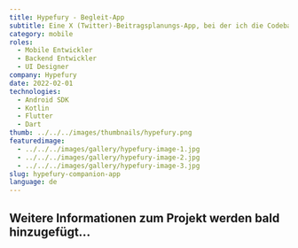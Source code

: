 ```yaml
---
title: Hypefury - Begleit-App
subtitle: Eine X (Twitter)-Beitragsplanungs-App, bei der ich die Codebasis überarbeitet und verbessert und der App ein komplett neues Aussehen verliehen habe.
category: mobile
roles:
  - Mobile Entwickler
  - Backend Entwickler
  - UI Designer
company: Hypefury
date: 2022-02-01
technologies: 
  - Android SDK
  - Kotlin
  - Flutter
  - Dart
thumb: ../../../images/thumbnails/hypefury.png
featuredimage:
  - ../../../images/gallery/hypefury-image-1.jpg
  - ../../../images/gallery/hypefury-image-2.jpg
  - ../../../images/gallery/hypefury-image-3.jpg
slug: hypefury-companion-app
language: de
---
```


## Weitere Informationen zum Projekt werden bald hinzugefügt...